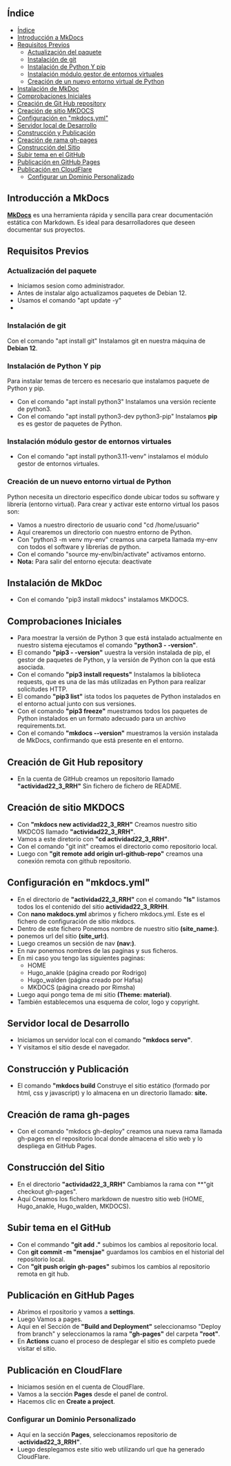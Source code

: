 ## Índice

- [Índice](#índice)
- [Introducción a MkDocs](#introducción-a-mkdocs)
- [Requisitos Previos](#requisitos-previos)
  - [Actualización del paquete](#actualización-del-paquete)
  - [Instalación de git](#instalación-de-git)
  - [Instalación de Python Y pip](#instalación-de-python-y-pip)
  - [Instalación módulo gestor de entornos virtuales](#instalación-módulo-gestor-de-entornos-virtuales)
  - [Creación de un nuevo entorno virtual de Python](#creación-de-un-nuevo-entorno-virtual-de-python)
- [Instalación de MkDoc](#instalación-de-mkdoc)
- [Comprobaciones Iniciales](#comprobaciones-iniciales)
- [Creación de Git Hub repository](#creación-de-git-hub-repository)
- [Creación de sitio MKDOCS](#creación-de-sitio-mkdocs)
- [Configuración en "mkdocs.yml"](#configuración-en-mkdocsyml)
- [Servidor local de Desarrollo](#servidor-local-de-desarrollo)
- [Construcción y Publicación](#construcción-y-publicación)
- [Creación de rama gh-pages](#creación-de-rama-gh-pages)
- [Construcción del Sitio](#construcción-del-sitio)
- [Subir tema en el GitHub](#subir-tema-en-el-github)
- [Publicación en GitHub Pages](#publicación-en-github-pages)
- [Publicación en CloudFlare](#publicación-en-cloudflare)
  - [Configurar un Dominio Personalizado](#configurar-un-dominio-personalizado)


## Introducción a MkDocs
[**MkDocs**](https://www.mkdocs.org/) es una herramienta rápida y sencilla para crear documentación estática con Markdown. Es ideal para desarrolladores que deseen documentar sus proyectos.

## Requisitos Previos

### Actualización del paquete  
- Iniciamos sesion como administrador.  
- Antes de instalar algo actualizamos paquetes de Debian 12.   
- Usamos el comando "apt update -y"
- 
###  Instalación de git  

Con el comando "apt install git" Instalamos git en nuestra máquina
de **Debian 12**.

### Instalación de Python Y pip 

Para instalar temas de tercero es necesario que instalamos paquete de Python y pip. 
- Con el comando "apt install python3" Instalamos una versión reciente de python3.  
- Con el comando "apt install python3-dev python3-pip" Instalamos **pip** es es gestor de paquetes de Python.
  
### Instalación módulo gestor de entornos virtuales
- Con el comando "apt install python3.11-venv" instalamos el módulo gestor de entornos virtuales.

###  Creación de un nuevo entorno virtual de Python 
Python necesita un directorio específico donde ubicar todos su software y librería (entorno virtual). Para crear y activar este entorno virtual los pasos son:  
- Vamos a nuestro directorio de usuario cond "cd /home/usuario"
- Aquí crearemos un directorio con nuestro entorno de Python.
- Con "python3 -m venv my-env" creamos una carpeta llamada my-env con todos el software y librerías de python.
- Con el comando "source my-env/bin/activate" activamos entorno.
- **Nota:** Para salir del entorno ejecuta: deactivate

## Instalación de MkDoc
- Con el comando "pip3 install mkdocs" instalamos MKDOCS.  
  
## Comprobaciones Iniciales
- Para moestrar la versión de Python 3 que está instalado actualmente en nuestro sistema ejecutamos el comando **"python3 - -version"**.  
-  El comando **"pip3 - -version"** uuestra la versión instalada de pip, el gestor de paquetes de Python, y la versión de Python con la que está asociada.
-  Con el comando **"pip3 install requests"** Instalamos la biblioteca requests, que es una de las más utilizadas en Python para realizar solicitudes HTTP.
-  El comando **"pip3 list"** ista todos los paquetes de Python instalados en el entorno actual junto con sus versiones.
-  Con el comando **"pip3 freeze"**  muestramos todos los paquetes de Python instalados en un formato adecuado para un archivo requirements.txt.
-  Con el comando **"mkdocs --version"** muestramos la versión instalada de MkDocs, confirmando que está presente en el entorno.

## Creación de Git Hub repository

- En la cuenta de GitHub creamos un repositorio llamado **"actividad22_3_RRH"** Sin fichero de fichero de README.

## Creación de sitio MKDOCS

- Con **"mkdocs new actividad22_3_RRH"** Creamos nuestro sitio MKDCOS llamado **"actividad22_3_RRH"**.
- Vamos a este diretorio con **"cd actividad22_3_RRH"**.
- Con el comando "git init" creamos el directorio como repositorio local.
- Luego con **"git remote add origin url-github-repo"** creamos una conexión remota con github repositorio.


## Configuración en "mkdocs.yml"

- En el directorio de **"actividad22_3_RRH"** con el comando **"ls"** listamos todos los el contenido del sitio **actividad22_3_RRHH**.
- Con **nano makdocs.yml** abrimos y fichero mkdocs.yml. Este es el fichero de configuración de sitio mkdocs.
- Dentro de este fichero Ponemos nombre de nuestro sitio **(site_name:)**.
- ponemos url del sitio **(site_url:)**.
- Luego creamos un secsión de nav **(nav:)**.
- En nav ponemos nombres de las paginas y sus ficheros.
- En mi caso you tengo las siguientes paginas:
  - HOME
  - Hugo_anakle (página creado por Rodrigo)
  - Hugo_walden (página creado por Hafsa)
  - MKDOCS (página creado por Rimsha)
- Luego aqui pongo tema de mi sitio **(Theme: material)**.
- También establecemos una esquema de color, logo y copyright.


## Servidor local de Desarrollo

- Iniciamos un servidor local con el comando **"mkdocs serve"**.
- Y visitamos el sitio desde el navegador.

  
## Construcción y Publicación

- El comando **"mkdocs build** Construye el sitio estático (formado por html, css y javascript) y lo almacena en un directorio llamado: **site.**
  
## Creación de rama gh-pages
- Con el comando "mkdocs gh-deploy" creamos una nueva rama llamada gh-pages en el 
repositorio local donde almacena el sitio web y lo despliega en GitHub 
Pages.

## Construcción del Sitio
- En el directorio **"actividad22_3_RRH"** Cambiamos la rama con **"git checkout gh-pages".
- Aquí Creamos los  fichero markdown de nuestro sitio web (HOME, Hugo_anakle, Hugo_walden, MKDOCS).
  
## Subir tema en el GitHub
- Con el commando **"git add ."** subimos los cambios al repositorio local.
- Con **git commit -m "mensjae"** guardamos los cambios en el historial del repositorio local.
- Con **"git push origin gh-pages"** subimos los cambios al repositorio remota en git hub.

## Publicación en GitHub Pages
- Abrimos el rpositorio y vamos a **settings**.
- Luego Vamos a pages.
- Aquí en el Sección de **"Build and Deployment"** seleccionamso "Deploy from branch" y seleccionamos la rama **"gh-pages"** del carpeta **"root"**.
- En **Actions** cuano el proceso de desplegar el sitio es completo puede visitar el sitio.

## Publicación en CloudFlare

- Iniciamos sesión en el cuenta de CloudFlare.
-  Vamos a la sección **Pages** desde el panel de control.
- Hacemos clic en **Create a project**.

### Configurar un Dominio Personalizado
- Aquí en la sección **Pages**, seleccionamos repositorio de **·actividad22_3_RRH"**.
- Luego desplegamos este sitio web utilizando url que ha generado CloudFlare.
